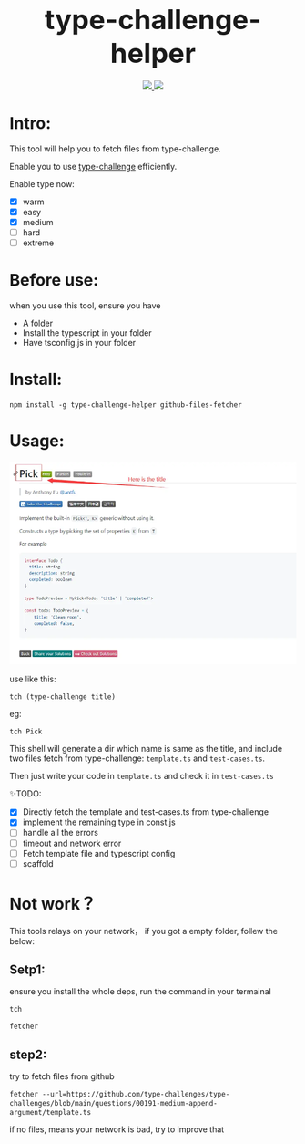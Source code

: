 # <div align='center' ><font size='70'>type-challenge-helper</font></div>

<p align='center'>
  <a href=''>
    <img src='https://img.shields.io/npm/v/type-challenge-helper'/>
  </a>
   <a href=''>
    <img src='https://img.shields.io/npm/l/type-challenge-helper'/>
  </a>
</p>

# Intro:
This tool will help you to fetch files from type-challenge.

Enable you to use [type-challenge](https://github.com/type-challenges/type-challenges) efficiently.

Enable type now:

- [x] warm
- [x] easy
- [x] medium
- [ ] hard
- [ ] extreme

# Before use:

when you use this tool, ensure you have 

* A folder 
* Install the typescript in your folder
* Have tsconfig.js in your folder

# Install:

```
npm install -g type-challenge-helper github-files-fetcher
```
# Usage:

![usage](https://raw.githubusercontent.com/1084350607/github-image-repo/main/type-challenge-helper/usage.webp)

use like this:

```
tch (type-challenge title)
```

eg:

```
tch Pick
```

This shell will generate a dir which name is same as the title, and include two files fetch from type-challenge:
`template.ts` and `test-cases.ts`.

Then just write your code in `template.ts` and check it in `test-cases.ts`

✨TODO:

- [x] Directly fetch the template and test-cases.ts from type-challenge
- [x] implement the remaining type in const.js
- [ ] handle all the errors
- [ ] timeout and network error
- [ ] Fetch template file and typescript config
- [ ] scaffold

# Not work？

This tools relays on your network， if you got a empty folder, follew the below:

## Setp1:
ensure you install the whole deps, run the command in your termainal

```
tch
```

```
fetcher
```

## step2:
try to fetch files from github

```
fetcher --url=https://github.com/type-challenges/type-challenges/blob/main/questions/00191-medium-append-argument/template.ts
```

if no files, means your network is bad, try to improve that
